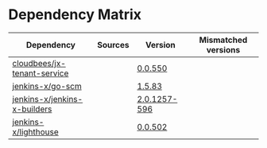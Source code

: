 # Dependency Matrix

Dependency | Sources | Version | Mismatched versions
---------- | ------- | ------- | -------------------
[cloudbees/jx-tenant-service](https://github.com/cloudbees/jx-tenant-service) |  | [0.0.550](https://github.com/cloudbees/jx-tenant-service/releases/tag/v0.0.550) | 
[jenkins-x/go-scm](https://github.com/jenkins-x/go-scm) |  | [1.5.83]() | 
[jenkins-x/jenkins-x-builders](https://github.com/jenkins-x/jenkins-x-builders) |  | [2.0.1257-596]() | 
[jenkins-x/lighthouse](https://github.com/jenkins-x/lighthouse) |  | [0.0.502]() | 
